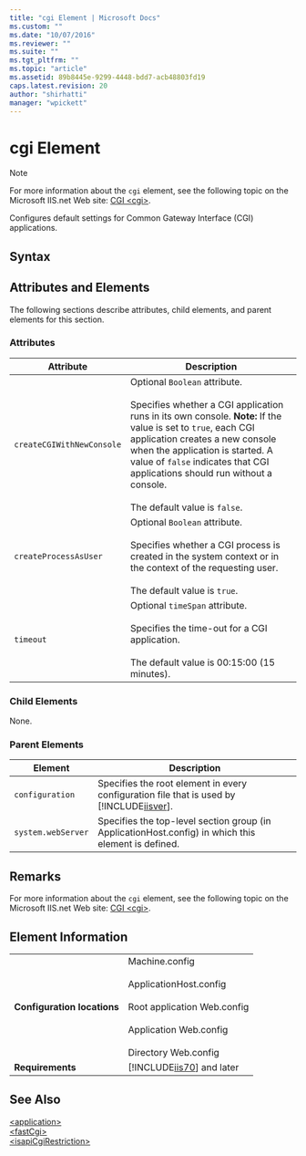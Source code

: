 ```yaml
---
title: "cgi Element | Microsoft Docs"
ms.custom: ""
ms.date: "10/07/2016"
ms.reviewer: ""
ms.suite: ""
ms.tgt_pltfrm: ""
ms.topic: "article"
ms.assetid: 89b8445e-9299-4448-bdd7-acb48803fd19
caps.latest.revision: 20
author: "shirhatti"
manager: "wpickett"
---
```

# cgi Element
> [!NOTE]
>  For more information about the `cgi` element, see the following topic on the Microsoft IIS.net Web site: [CGI \<cgi>](http://www.iis.net/ConfigReference/system.webServer/cgi).  
  
 Configures default settings for Common Gateway Interface (CGI) applications.  
  
## Syntax  
  
## Attributes and Elements  
 The following sections describe attributes, child elements, and parent elements for this section.  
  
### Attributes  
  
|Attribute|Description|  
|---------------|-----------------|  
|`createCGIWithNewConsole`|Optional `Boolean` attribute.<br /><br /> Specifies whether a CGI application runs in its own console. **Note:**  If the value is set to `true`, each CGI application creates a new console when the application is started. A value of `false` indicates that CGI applications should run without a console. <br /><br /> The default value is `false`.|  
|`createProcessAsUser`|Optional `Boolean` attribute.<br /><br /> Specifies whether a CGI process is created in the system context or in the context of the requesting user.<br /><br /> The default value is `true`.|  
|`timeout`|Optional `timeSpan` attribute.<br /><br /> Specifies the time-out for a CGI application.<br /><br /> The default value is 00:15:00 (15 minutes).|  
  
### Child Elements  
 None.  
  
### Parent Elements  
  
|Element|Description|  
|-------------|-----------------|  
|`configuration`|Specifies the root element in every configuration file that is used by [!INCLUDE[iisver](../../reference/admin/includes/iisver-md.md)].|  
|`system.webServer`|Specifies the top-level section group (in ApplicationHost.config) in which this element is defined.|  
  
## Remarks  
 For more information about the `cgi` element, see the following topic on the Microsoft IIS.net Web site: [CGI \<cgi>](http://www.iis.net/ConfigReference/system.webServer/cgi).  
  
## Element Information  
  
|||  
|-|-|  
|**Configuration locations**|Machine.config<br /><br /> ApplicationHost.config<br /><br /> Root application Web.config<br /><br /> Application Web.config<br /><br /> Directory Web.config|  
|**Requirements**|[!INCLUDE[iis70](../../reference/admin/includes/iis70-md.md)] and later|  
  
## See Also  
 [\<application>](../../reference/admin/application-element-for-fastcgi.md)   
 [\<fastCgi>](../../reference/admin/fastcgi-element.md)   
 [\<isapiCgiRestriction>](../../reference/admin/isapicgirestriction-element.md)